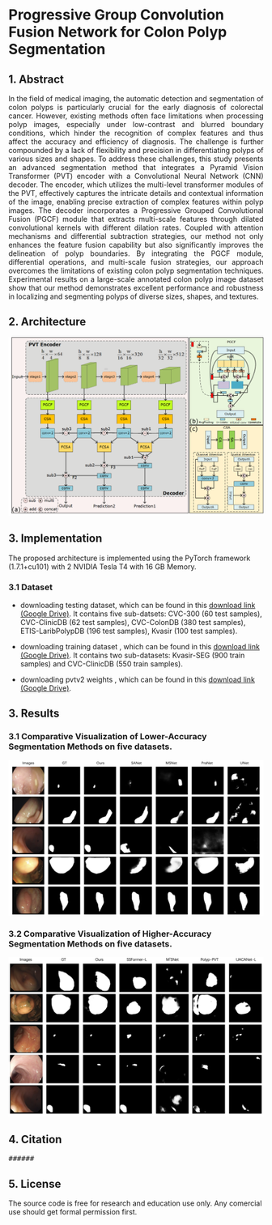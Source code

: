 # Progressive Group Convolution Fusion Network for Colon Polyp Segmentation

## 1. Abstract
<div align="justify">
In the field of medical imaging, the automatic detection and segmentation of colon polyps is particularly crucial for the early diagnosis of colorectal cancer. However, existing methods often face limitations when processing polyp images, especially under low-contrast and blurred boundary conditions, which hinder the recognition of complex features and thus affect the accuracy and efficiency of diagnosis. The challenge is further compounded by a lack of flexibility and precision in differentiating polyps of various sizes and shapes. To address these challenges, this study presents an advanced segmentation method that integrates a Pyramid Vision Transformer (PVT) encoder with a Convolutional Neural Network (CNN) decoder. The encoder, which utilizes the multi-level transformer modules of the PVT, effectively captures the intricate details and contextual information of the image, enabling precise extraction of complex features within polyp images. The decoder incorporates a Progressive Grouped Convolutional Fusion (PGCF) module that extracts multi-scale features through dilated convolutional kernels with different dilation rates. Coupled with attention mechanisms and differential subtraction strategies, our method not only enhances the feature fusion capability but also significantly improves the delineation of polyp boundaries. By integrating the PGCF module, differential operations, and multi-scale fusion strategies, our approach overcomes the limitations of existing colon polyp segmentation techniques. Experimental results on a large-scale annotated colon polyp image dataset show that our method demonstrates excellent performance and robustness in localizing and segmenting polyps of diverse sizes, shapes, and textures.</div>

## 2. Architecture
<img src="images/ari.png">

## 3. Implementation
The proposed architecture is implemented using the PyTorch framework (1.7.1+cu101) with 2 NVIDIA Tesla T4 with 16 GB Memory. 

### 3.1 Dataset

+ downloading testing dataset, which can be found in this [download link (Google Drive)](https://drive.google.com/file/d/1hwirZO201i_08fFgqmeqMuPuhPboHdVH/view?usp=sharing). It contains five sub-datsets: CVC-300 (60 test samples), CVC-ClinicDB (62 test samples), CVC-ColonDB (380 test samples), ETIS-LaribPolypDB (196 test samples), Kvasir (100 test samples).

+ downloading training dataset , which can be found in this [download link (Google Drive)](https://drive.google.com/file/d/1hzS21idjQlXnX9oxAgJI8KZzOBaz-OWj/view?usp=sharing). It contains two sub-datasets: Kvasir-SEG (900 train samples) and CVC-ClinicDB (550 train samples).

+ downloading pvtv2 weights , which can be found in this [download link (Google Drive)](https://https://drive.google.com/drive/folders/1Eu8v9vMRvt-dyCH0XSV2i77lAd62nPXV). 

## 3. Results
### 3.1 Comparative Visualization of Lower-Accuracy Segmentation Methods on five datasets.
<img src="images/result1.png">

### 3.2 Comparative Visualization of Higher-Accuracy Segmentation Methods on five datasets.
<img src="images/result2.png">

## 4. Citation
<pre>
######
</pre>

## 5. License
The source code is free for research and education use only. Any comercial use should get formal permission first.
